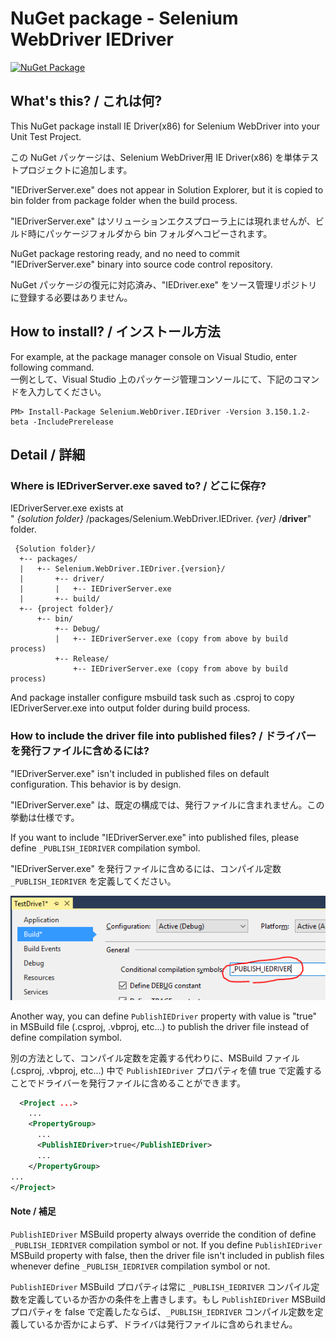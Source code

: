 # NuGet package - Selenium WebDriver IEDriver

[![NuGet Package](https://img.shields.io/nuget/v/Selenium.WebDriver.IEDriver.svg)](https://www.nuget.org/packages/Selenium.WebDriver.IEDriver/)

## What's this? / これは何?

This NuGet package install IE Driver(x86) for Selenium WebDriver into your Unit Test Project.

この NuGet パッケージは、Selenium WebDriver用 IE Driver(x86) を単体テストプロジェクトに追加します。

"IEDriverServer.exe" does not appear in Solution Explorer, but it is copied to bin folder from package folder when the build process.

"IEDriverServer.exe" はソリューションエクスプローラ上には現れませんが、ビルド時にパッケージフォルダから bin フォルダへコピーされます。

NuGet package restoring ready, and no need to commit "IEDriverServer.exe" binary into source code control repository.

NuGet パッケージの復元に対応済み、"IEDriver.exe" をソース管理リポジトリに登録する必要はありません。

## How to install? / インストール方法

For example, at the package manager console on Visual Studio, enter following command.  
一例として、Visual Studio 上のパッケージ管理コンソールにて、下記のコマンドを入力してください。

    PM> Install-Package Selenium.WebDriver.IEDriver -Version 3.150.1.2-beta -IncludePrerelease

## Detail / 詳細

### Where is IEDriverServer.exe saved to? / どこに保存?

IEDriverServer.exe exists at  
" _{solution folder}_ /packages/Selenium.WebDriver.IEDriver. _{ver}_ /**driver**"  
folder.

     {Solution folder}/
      +-- packages/
      |   +-- Selenium.WebDriver.IEDriver.{version}/
      |       +-- driver/
      |       |   +-- IEDriverServer.exe
      |       +-- build/
      +-- {project folder}/
          +-- bin/
              +-- Debug/
              |   +-- IEDriverServer.exe (copy from above by build process)
              +-- Release/
                  +-- IEDriverServer.exe (copy from above by build process)

 And package installer configure msbuild task such as .csproj to
 copy IEDriverServer.exe into output folder during build process.

 
### How to include the driver file into published files? / ドライバーを発行ファイルに含めるには?

"IEDriverServer.exe" isn't included in published files on default configuration. This behavior is by design.

"IEDriverServer.exe" は、既定の構成では、発行ファイルに含まれません。この挙動は仕様です。

If you want to include "IEDriverServer.exe" into published files, please define `_PUBLISH_IEDRIVER` compilation symbol.

"IEDriverServer.exe" を発行ファイルに含めるには、コンパイル定数 `_PUBLISH_IEDRIVER` を定義してください。

![define _PUBLISH_IEDRIVER compilation symbol](.asset/define_PUBLISH_IEDRIVER_compilation_symbol.png)

Another way, you can define `PublishIEDriver` property with value is "true" in MSBuild file (.csproj, .vbproj, etc...) to publish the driver file instead of define compilation symbol.

別の方法として、コンパイル定数を定義する代わりに、MSBuild ファイル (.csproj, .vbproj, etc...) 中で `PublishIEDriver` プロパティを値 true で定義することでドライバーを発行ファイルに含めることができます。 

```xml
  <Project ...>
    ...
    <PropertyGroup>
      ...
      <PublishIEDriver>true</PublishIEDriver>
      ...
    </PropertyGroup>
...
</Project>
```

#### Note / 補足 

`PublishIEDriver` MSBuild property always override the condition of define `_PUBLISH_IEDRIVER` compilation symbol or not. If you define `PublishIEDriver` MSBuild property with false, then the driver file isn't included in publish files whenever define `_PUBLISH_IEDRIVER` compilation symbol or not.

`PublishIEDriver` MSBuild プロパティは常に `_PUBLISH_IEDRIVER` コンパイル定数を定義しているか否かの条件を上書きします。もし `PublishIEDriver` MSBuild プロパティを false で定義したならば、`_PUBLISH_IEDRIVER` コンパイル定数を定義しているか否かによらず、ドライバは発行ファイルに含められません。
